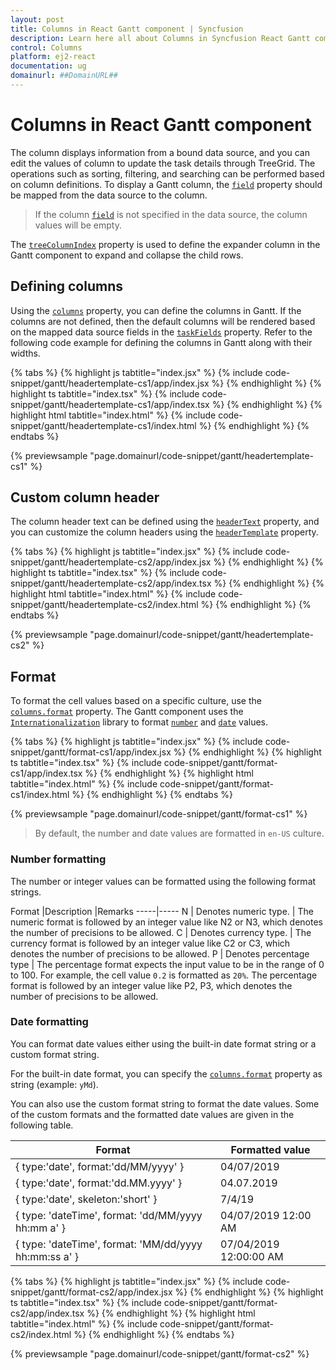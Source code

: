 ```yaml
---
layout: post
title: Columns in React Gantt component | Syncfusion
description: Learn here all about Columns in Syncfusion React Gantt component of Syncfusion Essential JS 2 and more.
control: Columns 
platform: ej2-react
documentation: ug
domainurl: ##DomainURL##
---
```


# Columns in React Gantt component

The column displays information from a bound data source, and you can edit the values of column to update the task details through TreeGrid. The operations such as sorting, filtering, and searching can be performed based on column definitions. To display a Gantt column, the [`field`](https://ej2.syncfusion.com/react/documentation/api/gantt/column/#field) property should be mapped from the data source to the column.

> If the column [`field`](https://ej2.syncfusion.com/react/documentation/api/gantt/column/#field) is not specified in the data source, the column values will be empty.

The [`treeColumnIndex`](https://ej2.syncfusion.com/react/documentation/api/gantt/#treecolumnindex) property is used to define the expander column in the Gantt component to expand and collapse the child rows.

## Defining columns

Using the [`columns`](https://ej2.syncfusion.com/react/documentation/api/gantt/#columns) property, you can define the columns in Gantt. If the columns are not defined, then the default columns will be rendered based on the mapped data source fields in the [`taskFields`](https://ej2.syncfusion.com/react/documentation/api/gantt/taskFields/) property. Refer to the following code example for defining the columns in Gantt along with their widths.

{% tabs %}
{% highlight js tabtitle="index.jsx" %}
{% include code-snippet/gantt/headertemplate-cs1/app/index.jsx %}
{% endhighlight %}
{% highlight ts tabtitle="index.tsx" %}
{% include code-snippet/gantt/headertemplate-cs1/app/index.tsx %}
{% endhighlight %}
{% highlight html tabtitle="index.html" %}
{% include code-snippet/gantt/headertemplate-cs1/index.html %}
{% endhighlight %}
{% endtabs %}
        
{% previewsample "page.domainurl/code-snippet/gantt/headertemplate-cs1" %}

## Custom column header

The column header text can be defined using the [`headerText`](https://ej2.syncfusion.com/react/documentation/api/gantt/column/#headertext) property, and you can customize the column headers using the [`headerTemplate`](https://ej2.syncfusion.com/react/documentation/api/gantt/column/#headertemplate) property.

{% tabs %}
{% highlight js tabtitle="index.jsx" %}
{% include code-snippet/gantt/headertemplate-cs2/app/index.jsx %}
{% endhighlight %}
{% highlight ts tabtitle="index.tsx" %}
{% include code-snippet/gantt/headertemplate-cs2/app/index.tsx %}
{% endhighlight %}
{% highlight html tabtitle="index.html" %}
{% include code-snippet/gantt/headertemplate-cs2/index.html %}
{% endhighlight %}
{% endtabs %}
        
{% previewsample "page.domainurl/code-snippet/gantt/headertemplate-cs2" %}

## Format

To format the cell values based on a specific culture, use the [`columns.format`](https://ej2.syncfusion.com/react/documentation/api/gantt/column/#format) property. The Gantt component uses the [`Internationalization`](../../common/internationalization/) library to format [`number`](../../common/internationalization/#number-formatting) and [`date`](../../common/internationalization/#manipulating-datetime) values.

{% tabs %}
{% highlight js tabtitle="index.jsx" %}
{% include code-snippet/gantt/format-cs1/app/index.jsx %}
{% endhighlight %}
{% highlight ts tabtitle="index.tsx" %}
{% include code-snippet/gantt/format-cs1/app/index.tsx %}
{% endhighlight %}
{% highlight html tabtitle="index.html" %}
{% include code-snippet/gantt/format-cs1/index.html %}
{% endhighlight %}
{% endtabs %}
        
{% previewsample "page.domainurl/code-snippet/gantt/format-cs1" %}

> By default, the number and date values are formatted in `en-US` culture.

### Number formatting

The number or integer values can be formatted using the following format strings.

Format |Description |Remarks
-----|-----
N | Denotes numeric type. | The numeric format is followed by an integer value like N2 or N3, which denotes the number of precisions to be allowed.
C | Denotes currency type. | The currency format is followed by an integer value like C2 or C3, which denotes the number of precisions to be allowed.
P | Denotes percentage type | The percentage format expects the input value to be in the range of 0 to 100. For example, the cell value `0.2` is formatted as `20%`. The percentage format is followed by an integer value like P2, P3, which denotes the number of precisions to be allowed.

### Date formatting

You can format date values either using the built-in date format string or a custom format string.

For the built-in date format, you can specify the [`columns.format`](https://ej2.syncfusion.com/react/documentation/api/gantt/column/#format) property as string (example: `yMd`).

You can also use the custom format string to format the date values. Some of the custom formats and the formatted date values are given in the following table.

Format | Formatted value
-----|-----
{ type:'date', format:'dd/MM/yyyy' } | 04/07/2019
{ type:'date', format:'dd.MM.yyyy' } | 04.07.2019
{ type:'date', skeleton:'short' } | 7/4/19
{ type: 'dateTime', format: 'dd/MM/yyyy hh:mm a' } | 04/07/2019 12:00 AM
{ type: 'dateTime', format: 'MM/dd/yyyy hh:mm:ss a' } | 07/04/2019 12:00:00 AM

{% tabs %}
{% highlight js tabtitle="index.jsx" %}
{% include code-snippet/gantt/format-cs2/app/index.jsx %}
{% endhighlight %}
{% highlight ts tabtitle="index.tsx" %}
{% include code-snippet/gantt/format-cs2/app/index.tsx %}
{% endhighlight %}
{% highlight html tabtitle="index.html" %}
{% include code-snippet/gantt/format-cs2/index.html %}
{% endhighlight %}
{% endtabs %}
        
{% previewsample "page.domainurl/code-snippet/gantt/format-cs2" %}
